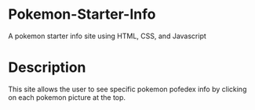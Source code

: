 # Pokemon-Starter-Info
A pokemon starter info site using HTML, CSS, and Javascript

# Description
This site allows the user to see specific pokemon pofedex info by clicking on each pokemon picture at the top.
